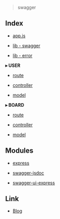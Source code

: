 > swagger

Index
-----

* <a href="https://github.com/bynodejs/swagger/blob/master/app.js">app.js</a>

* <a href="https://github.com/bynodejs/swagger/blob/master/lib/swagger.js">lib - swagger</a>

* <a href="https://github.com/bynodejs/swagger/blob/master/lib/error.js">lib - error</a>

__▸ USER__

* <a href="https://github.com/bynodejs/swagger/blob/master/routes/users.js">route</a>

* <a href="https://github.com/bynodejs/swagger/blob/master/controllers/users.ctrl.js">controller</a>

* <a href="https://github.com/bynodejs/swagger/blob/master/models/users.model.js">model</a>

__▸ BOARD__

* <a href="https://github.com/bynodejs/swagger/blob/master/routes/boards.js">route</a>

* <a href="https://github.com/bynodejs/swagger/blob/master/controllers/boards.ctrl.js">controller</a>

* <a href="https://github.com/bynodejs/swagger/blob/master/models/boards.model.js">model</a>


Modules
-------

* <a href="http://expressjs.com/">express</a>

* <a href="https://github.com/Surnet/swagger-jsdoc">swagger-jsdoc</a>

* <a href="https://github.com/scottie1984/swagger-ui-express">swagger-ui-express</a>

Link
----

* <a href="https://ljlm0402.netlify.com/nodejs/swagger/">Blog</a>
